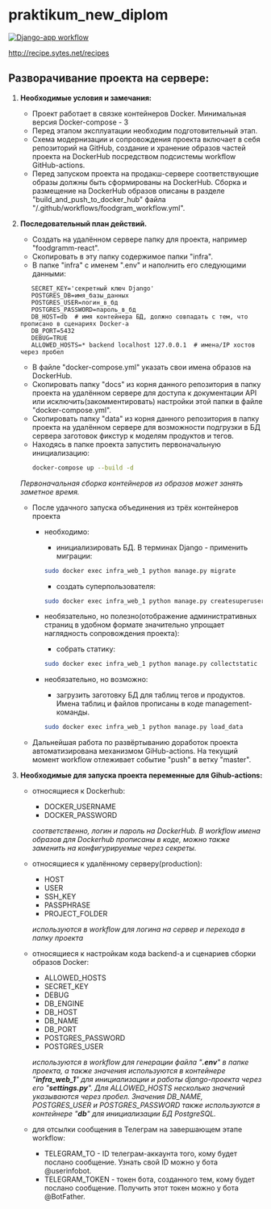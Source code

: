 # praktikum_new_diplom
[![Django-app workflow](https://github.com/lets-dancing/foodgram-project-react/actions/workflows/foodgram_workflow.yml/badge.svg?branch=master)](https://github.com/lets-dancing/foodgram-project-react/actions/workflows/foodgram_workflow.yml)

http://recipe.sytes.net/recipes

## Разворачивание проекта на сервере:

1. **Необходимые условия и замечания:**
    * Проект работает в связке контейнеров Docker. Минимальная версия Docker-compose - 3
    * Перед этапом эксплуатации необходим подготовительный этап.
    * Схема модернизации и сопровождения проекта включает в себя репозиторий на GitHub, создание и хранение образов частей проекта на DockerHub посредством подсистемы workflow GitHub-actions.
    * Перед запуском проекта на продакш-сервере соответствующие образы должны быть сформированы на DockerHub. Сборка и размещение на DockerHub образов описаны в разделе "build_and_push_to_docker_hub" файла "/.github/workflows/foodgram_workflow.yml".


2. **Последовательный план действий.**
    * Создать на удалённом сервере папку для проекта, например "foodgramm-react".
    * Скопировать в эту папку содержимое папки "infra".
    * В папке "infra" с именем ".env" и наполнить его следующими данными:
    ```
       SECRET_KEY='секретный ключ Django'
       POSTGRES_DB=имя_базы_данных
       POSTGRES_USER=логин_в_бд
       POSTGRES_PASSWORD=пароль_в_бд
       DB_HOST=db  # имя контейнера БД, должно совпадать с тем, что прописано в сценариях Docker-а
       DB_PORT=5432
       DEBUG=TRUE
       ALLOWED_HOSTS=* backend localhost 127.0.0.1  # имена/IP хостов через пробел
    ```
    * В файле "docker-compose.yml" указать свои имена образов на DockerHub.
    * Скопировать папку "docs" из корня данного репозитория в папку проекта на удалённом сервере для доступа к документации API или исключить(закомментировать) настройки этой папки в файле "docker-compose.yml".
    * Скопировать папку "data" из корня данного репозитория в папку проекта на удалённом сервере для возможности подгрузки в БД сервера заготовок фикстур к моделям продуктов и тегов.
    * Находясь в папке проекта запустить первоначальную инициализацию:
        ```bash
        docker-compose up --build -d
        ```
    _Первоначальная сборка контейнеров из образов может занять заметное время._
    * После удачного запуска объединения из трёх контейнеров проекта
        * необходимо:
            * инициализировать БД. В терминах Django - применить миграции:
            ```bash
            sudo docker exec infra_web_1 python manage.py migrate
            ```
            * создать суперпользователя:

            ```bash
            sudo docker exec infra_web_1 python manage.py createsuperuser
            ```
        * необязательно, но полезно(отображение административных страниц в удобном формате значительно упрощает наглядность сопровождения проекта):
            * собрать статику:
            ```bash
            sudo docker exec infra_web_1 python manage.py collectstatic
            ```
        * необязательно, но возможно:
            * загрузить заготовку БД для таблиц тегов и продуктов. Имена таблиц и файлов прописаны в коде management-команды.
            ```bash
            sudo docker exec infra_web_1 python manage.py load_data
            ```
    * Дальнейшая работа по развёртыванию доработок проекта автоматизирована механизмом GiHub-actions. На текущий момент workflow отлеживает событие "push" в ветку "master".
    
3. **Необходимые для запуска проекта переменные для Gihub-actions:**
    * относящиеся к Dockerhub:
        * DOCKER_USERNAME
        * DOCKER_PASSWORD
        
        
        _соответственно, логин и пароль на DockerHub. В workflow имена образов для Dockerhub прописаны в коде, можно также заменить на конфигурируемые через секреты._

    * относящиеся к удалённому серверу(production):
        * HOST
        * USER
        * SSH_KEY
        * PASSPHRASE
        * PROJECT_FOLDER


        _используются в workflow для логина на сервер и перехода в папку проекта_
    * относящиеся к настройкам кода backend-а и сценариев сборки образов Docker:
        * ALLOWED_HOSTS
        * SECRET_KEY
        * DEBUG
        * DB_ENGINE
        * DB_HOST
        * DB_NAME
        * DB_PORT        
        * POSTGRES_PASSWORD        
        * POSTGRES_USER


        _используются в workflow для генерации файла "**.env**" в папке проекта, а также значения используются в контейнере "**infra_web_1**" для инициализации и работы django-проекта через его "**settings.py**". Для ALLOWED_HOSTS несколько значений указываются через пробел. Значения DB_NAME, POSTGRES_USER и POSTGRES_PASSWORD также используются в контейнере "**db**" для инициализации БД PostgreSQL._
    * для отсылки сообщения в Телеграм на завершающем этапе workflow:
        * TELEGRAM_TO  - ID телеграм-аккаунта того, кому будет послано сообщение.
Узнать свой ID можно у бота @userinfobot.
        * TELEGRAM_TOKEN - токен бота, созданного тем, кому будет послано сообщение.
Получить этот токен можно у бота @BotFather.
